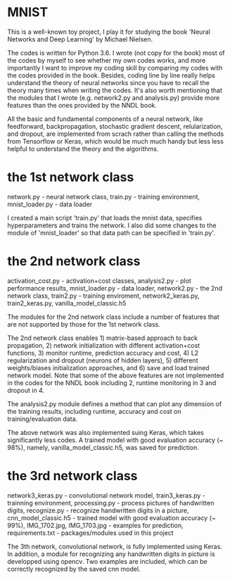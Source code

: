 # MNIST
This is a well-known toy project, I play it for studying the book 'Neural Networks and Deep Learning' by Michael Nielsen. 

The codes is written for Python 3.6. I wrote (not copy for the book) most of the codes by myself to see whether my own codes works, and more importantly I want to improve my coding skill by comparing my codes with the codes provided in the book. Besides, coding line by line really helps understand the theory of neural networks since you have to recall the theory many times when writing the codes. It's also worth mentioning that the modules that I wrote (e.g. network2.py and analysis.py) provide more features than the ones provided by the NNDL book.

All the basic and fundamental components of a neural network, like feedforward, backpropagation, stochastic gradient descent, relularization, and dropout, are implemented from scrach rather than calling the methods from Tensorflow or Keras, which would be much much handy but less less helpful to understand the theory and the algorithms.

# the 1st network class
network.py - neural network class, 
train.py - training environment, 
mnist_loader.py - data loader

I created a main script 'train.py' that loads the mnist data, specifies hyperparameters and trains the network. I also did some changes to the module of 'mnist_loader' so that data path can be specified in 'train.py'. 

# the 2nd network class
activation_cost.py - activation+cost classes, 
analysis2.py - plot performance results, 
mnist_loader.py - data loader, 
network2.py - the 2nd network class, 
train2.py - training enviroment, 
network2_keras.py, 
train2_keras.py, 
vanilla_model_classic.h5 

The modules for the 2nd network class include a number of features that are not supported by those for the 1st network class. 

The 2nd network class enables 1) matrix-based approach to back propagation, 2) network initialization with different activation+cost functions, 3) monitor runtime, prediction accuracy and cost, 4) L2 regularization and dropout (neurons of hidden layers), 5) different weights/biases initialization approaches, and 6) save and load trained network model. Note that some of the above features are not implemented in the codes for the NNDL book including 2, runtime monitoring in 3 and dropout in 4. 

The analysis2.py module defines a method that can plot any dimension of the training results, including runtime, accuracy and cost on training/evaluation data.

The above network was also implemented suing Keras, which takes significantly less codes. A trained model with good evaluation accuracy (~ 98%), namely, vanilla_model_classic.h5, was saved for prediction. 

# the 3rd network class
network3_keras.py - convolutional network model, 
train3_keras.py - trainning environment, 
processing.py - process pictures of handwritten digits, 
recognize.py - recognize handwritten digits in a picture, 
cnn_model_classic.h5 - trained model with good evaluation accuracy (~ 99%), 
IMG_1702.jpg, IMG_1703.jpg - examples for prediction, 
requirements.txt - packages/modules used in this project

The 3th network, convolutional network, is fully implemented using Keras. In addition, a module for recognizing any handwritten digits in picture is developped using opencv. Two examples are included, which can be correctly recognized by the saved cnn model.
